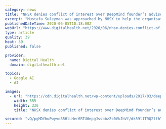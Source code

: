 ```yaml
---
category: news
title: "NHSX denies conflict of interest over DeepMind founder’s advisory role"
excerpt: "Mustafa Suleyman was approached by NHSX to help the organisation explore how best to collect patient data, including the use of Google’s Cloud products."
publishedDateTime: 2020-06-05T10:18:00Z
webUrl: "https://www.digitalhealth.net/2020/06/nhsx-denies-conflict-of-interest-over-deepmind-founders-advisory-role/"
type: article
quality: 39
heat: 39
published: false

provider:
  name: Digital Health
  domain: digitalhealth.net

topics:
  - Google AI
  - AI

images:
  - url: "https://cdn.digitalhealth.net/wp-content/uploads/2017/03/deepmind-mustafasuleyman-01-30-2.jpg"
    width: 555
    height: 330
    title: "NHSX denies conflict of interest over DeepMind founder’s advisory role"

secured: "vQ/pgMDYhuPwyve85HlLHer6RTU6epgJssbbzZs0VkJhVf/dk59l1T9Q2lfhYt4LrvRb+VDjVEDuoVudbC5b4pHoFrW6cTquA3/xCnCkDMesDC+m6L6mNSYKsiA3BUngH+CLpSJpXoucKzN5q72m7YDWAl3Is8jMLdkE0m+DYfieqUUjzoINB5nLHEMBxlT2CpRGGVwInpm4jixqWPsrTkzkHGRwkNiAUpaj14oiuyz18jXQvpcpvfM6tBcBCevjjeUmohJJEET5hDYCH3p45gzxvWViuqAYubKPWwIN3UGKHSqGvSbwipfl4+KTvhE7QMp2/dc9cIUe7EhM5mGTbKVol4v1n5ovYQGuaI3XggG7HPUZ0P8sfRdYtKM+DqPm+PaRBAjYUpCL06SVKe3Vijwxe6eD1ECfPkSkob08hMPzTc888rN1t9iDkRJSVgdSBQmxPdGng4ygrXyehc+E7aOD9tAhT70l1DCEuiCh2j0=;aY1fz7GCtMrhosn7B98jTw=="
---
```



